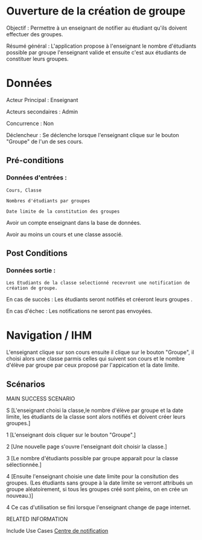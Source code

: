 # Ouverture de la création de groupe

Objectif : Permettre à un enseignant de notifier au étudiant qu'ils doivent effectuer des groupes.

Résumé général : L'application propose à l'enseignant le nombre d'étudiants possible par groupe l'enseignant valide et ensuite c'est aux étudiants de constituer leurs groupes.

# Données

Acteur Principal : Enseignant

Acteurs secondaires : Admin

Concurrence : Non

Déclencheur : Se déclenche lorsque l'enseignant clique sur le bouton "Groupe" de l'un de ses cours.


## Pré-conditions

### Données d'entrées :

	Cours, Classe

	Nombres d'étudiants par groupes

	Date limite de la constitution des groupes

Avoir un compte enseignant dans la base de données.

Avoir au moins un cours et une classe associé.

## Post Conditions

### Données sortie :

	Les Etudiants de la classe selectionné recevront une notification de création de groupe.

En cas de succès : Les étudiants seront notifiés et créeront leurs groupes .

En cas d'échec : Les notifications ne seront pas envoyées.

# Navigation / IHM 

L'enseignant clique sur son cours ensuite il clique sur le bouton "Groupe", il choisi alors une classe parmis celles qui suivent son cours et le nombre d'élève par groupe par ceux proposé par l'appication et la date limite.

## Scénarios

MAIN SUCCESS SCENARIO

S	[L'enseignant choisi la classe,le nombre d'élève par groupe et la date limite, les étudiants de la classe sont alors notifiés et doivent créer leurs groupes.]

1	[L'enseignant dois cliquer sur le bouton "Groupe".]

2	[Une nouvelle page s'ouvre l'enseignant doit choisir la classe.]

3	[Le nombre d'étudiants possible par groupe apparait pour la classe sélectionnée.]

4 	[Ensuite l'enseignant choisie une date limite pour la consitution des groupes. (Les étudiants sans groupe à la date limite se verront attribués un groupe aléatoirement, si tous les groupes créé sont pleins, on en crée un nouveau.)]

4   Ce cas d'utilisation se fini lorsque l'enseignant change de page internet.


RELATED INFORMATION

Include Use Cases	[Centre de notification](/centredenotification.md)



<!--- 
Author : Jordan
Validator :  
-->
